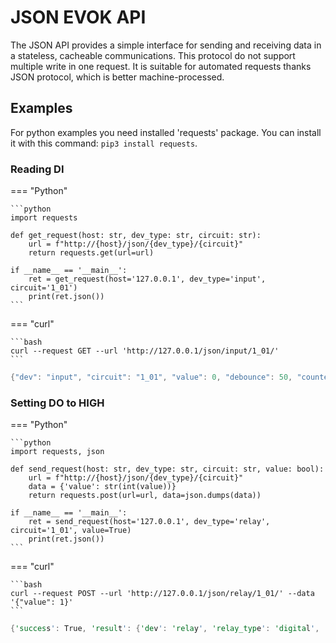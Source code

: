 # JSON EVOK API

The JSON API provides a simple interface for sending and receiving data in a stateless, cacheable communications. This protocol do not support multiple write in one request. It is suitable for automated requests thanks JSON protocol, which is better machine-processed.

## Examples

For python examples you need installed 'requests' package. You can install it with this command: `pip3 install requests`.

### Reading DI

=== "Python"

    ```python
    import requests

    def get_request(host: str, dev_type: str, circuit: str):
        url = f"http://{host}/json/{dev_type}/{circuit}"
        return requests.get(url=url)

    if __name__ == '__main__':
        ret = get_request(host='127.0.0.1', dev_type='input', circuit='1_01')
        print(ret.json())
    ```

=== "curl"

    ```bash
    curl --request GET --url 'http://127.0.0.1/json/input/1_01/'
    ```

```rs title="Output"
{"dev": "input", "circuit": "1_01", "value": 0, "debounce": 50, "counter_modes": ["Enabled", "Disabled"], "counter_mode": "Enabled", "counter": 0, "mode": "Simple", "modes": ["Simple", "DirectSwitch"], "glob_dev_id": 2}
```

### Setting DO to HIGH

=== "Python"

    ```python
    import requests, json

    def send_request(host: str, dev_type: str, circuit: str, value: bool):
        url = f"http://{host}/json/{dev_type}/{circuit}"
        data = {'value': str(int(value))}
        return requests.post(url=url, data=json.dumps(data))

    if __name__ == '__main__':
        ret = send_request(host='127.0.0.1', dev_type='relay', circuit='1_01', value=True)
        print(ret.json())
    ```

=== "curl"

    ```bash
    curl --request POST --url 'http://127.0.0.1/json/relay/1_01/' --data '{"value": 1}'
    ```

```rs title="Output"
{'success': True, 'result': {'dev': 'relay', 'relay_type': 'digital', 'circuit': '1_01', 'value': 0, 'pending': False, 'mode': 'Simple', 'modes': ['Simple', 'PWM'], 'glob_dev_id': 2, 'pwm_freq': 4800.0, 'pwm_duty': 0}}
```
